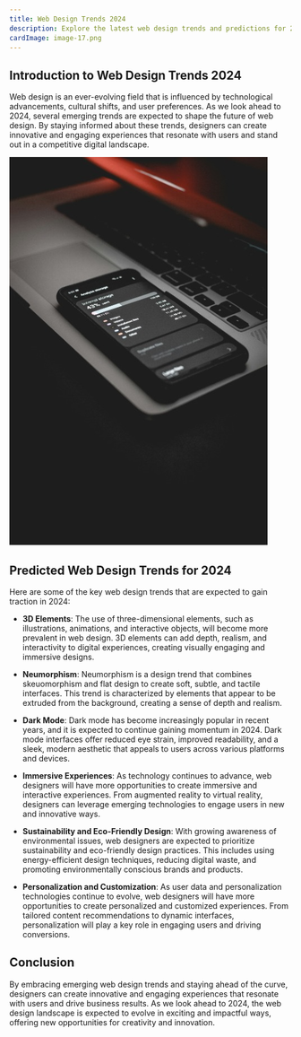 ```yaml
---
title: Web Design Trends 2024
description: Explore the latest web design trends and predictions for 2024.
cardImage: image-17.png
---
```


## Introduction to Web Design Trends 2024

Web design is an ever-evolving field that is influenced by technological advancements, cultural shifts, and user preferences. As we look ahead to 2024, several emerging trends are expected to shape the future of web design. By staying informed about these trends, designers can create innovative and engaging experiences that resonate with users and stand out in a competitive digital landscape.

![Stock image](/assets/images/image-17.png)

## Predicted Web Design Trends for 2024

Here are some of the key web design trends that are expected to gain traction in 2024:

- **3D Elements**: The use of three-dimensional elements, such as illustrations, animations, and interactive objects, will become more prevalent in web design. 3D elements can add depth, realism, and interactivity to digital experiences, creating visually engaging and immersive designs.

- **Neumorphism**: Neumorphism is a design trend that combines skeuomorphism and flat design to create soft, subtle, and tactile interfaces. This trend is characterized by elements that appear to be extruded from the background, creating a sense of depth and realism.

- **Dark Mode**: Dark mode has become increasingly popular in recent years, and it is expected to continue gaining momentum in 2024. Dark mode interfaces offer reduced eye strain, improved readability, and a sleek, modern aesthetic that appeals to users across various platforms and devices.

- **Immersive Experiences**: As technology continues to advance, web designers will have more opportunities to create immersive and interactive experiences. From augmented reality to virtual reality, designers can leverage emerging technologies to engage users in new and innovative ways.

- **Sustainability and Eco-Friendly Design**: With growing awareness of environmental issues, web designers are expected to prioritize sustainability and eco-friendly design practices. This includes using energy-efficient design techniques, reducing digital waste, and promoting environmentally conscious brands and products.

- **Personalization and Customization**: As user data and personalization technologies continue to evolve, web designers will have more opportunities to create personalized and customized experiences. From tailored content recommendations to dynamic interfaces, personalization will play a key role in engaging users and driving conversions.

## Conclusion

By embracing emerging web design trends and staying ahead of the curve, designers can create innovative and engaging experiences that resonate with users and drive business results. As we look ahead to 2024, the web design landscape is expected to evolve in exciting and impactful ways, offering new opportunities for creativity and innovation.

